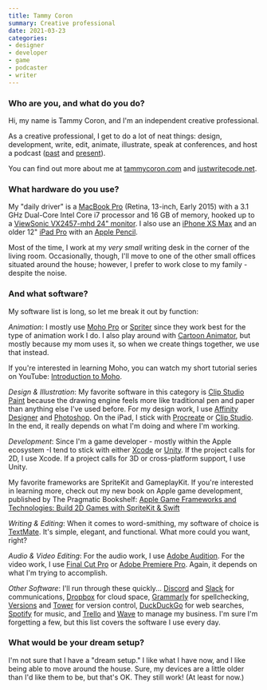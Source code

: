 ```yaml
---
title: Tammy Coron
summary: Creative professional
date: 2021-03-23
categories:
- designer
- developer
- game
- podcaster
- writer
---
```


### Who are you, and what do you do?

Hi, my name is Tammy Coron, and I'm an independent creative professional.

As a creative professional, I get to do a lot of neat things: design, development, write, edit, animate, illustrate, speak at conferences, and host a podcast ([past](https://roundaboutfm.com/ "Tammy's podcast about tech, music, arts and zombies.") and [present](https://pragprog.libsyn.com/ "Tammy's podcast interviewing Pragmatic Programmers authors.")).

You can find out more about me at [tammycoron.com](https://tammycoron.com/ "Tammy's website.") and [justwritecode.net](https://justwritecode.net/ "Tammy's production company.").

### What hardware do you use?

My "daily driver" is a [MacBook Pro][macbook-pro] (Retina, 13-inch, Early 2015) with a 3.1 GHz Dual-Core Intel Core i7 processor and 16 GB of memory, hooked up to a [ViewSonic VX2457-mhd 24" monitor][vx2457-mhd]. I also use an [iPhone XS Max][iphone-xs-max] and an older 12" [iPad Pro][ipad-pro] with an [Apple Pencil][pencil]. 

Most of the time, I work at my *very small* writing desk in the corner of the living room. Occasionally, though, I'll move to one of the other small offices situated around the house; however, I prefer to work close to my family - despite the noise.

### And what software?

My software list is long, so let me break it out by function:

*Animation*: I mostly use [Moho Pro][moho-pro] or [Spriter][] since they work best for the type of animation work I do. I also play around with [Cartoon Animator][cartoon-animator], but mostly because my mom uses it, so when we create things together, we use that instead.

If you're interested in learning Moho, you can watch my short tutorial series on YouTube: [Introduction to Moho](https://www.youtube.com/watch?v=KIL_c2bOg08 "Tammy's Moho Pro tutorial series on YouTube.").

*Design & Illustration*: My favorite software in this category is [Clip Studio Paint][clip-studio-paint] because the drawing engine feels more like traditional pen and paper than anything else I've used before. For my design work, I use [Affinity Designer][affinity-designer] and [Photoshop][]. On the iPad, I stick with [Procreate][procreate-ios] or [Clip Studio][clip-studio-paint-ios]. In the end, it really depends on what I'm doing and where I'm working.

*Development*: Since I'm a game developer - mostly within the Apple ecosystem -I tend to stick with either [Xcode][] or [Unity][]. If the project calls for 2D, I use Xcode. If a project calls for 3D or cross-platform support, I use Unity.

My favorite frameworks are SpriteKit and GameplayKit. If you're interested in learning more, check out my new book on Apple game development, published by The Pragmatic Bookshelf: [Apple Game Frameworks and Technologies: Build 2D Games with SpriteKit & Swift](https://pragprog.com/titles/tcswift/apple-game-frameworks-and-technologies/ "Tammy's book about Apple's 2D game development frameworks.")

*Writing & Editing*: When it comes to word-smithing, my software of choice is [TextMate][]. It's simple, elegant, and functional. What more could you want, right?

*Audio & Video Editing*: For the audio work, I use [Adobe Audition][audition]. For the video work, I use [Final Cut Pro][final-cut-pro] or [Adobe Premiere Pro][premiere-pro]. Again, it depends on what I'm trying to accomplish.

*Other Software*: I'll run through these quickly... [Discord][] and [Slack][] for communications, [Dropbox][] for cloud space, [Grammarly][] for spellchecking, [Versions][] and [Tower][] for version control, [DuckDuckGo][] for web searches, [Spotify][] for music, and [Trello][] and [Wave][wave.2] to manage my business. I'm sure I'm forgetting a few, but this list covers the software I use every day.

### What would be your dream setup?

I'm not sure that I have a "dream setup." I like what I have now, and I like being able to move around the house. Sure, my devices are a little older than I'd like them to be, but that's OK. They still work! (At least for now.)

[affinity-designer]: https://en.wikipedia.org/wiki/Affinity_Designer "A vector graphics editor."
[audition]: https://creative.adobe.com/products/audition "An audio editing software suite."
[cartoon-animator]: https://www.reallusion.com/cartoon-animator/ "2D animation software."
[clip-studio-paint-ios]: https://apps.apple.com/us/app/clip-studio-paint-for-manga/id1262985592 "A drawing app focused on manga."
[clip-studio-paint]: https://www.clipstudio.net/en "A drawing program aimed at manga artists."
[discord]: https://discord.com/ "A voice and text chat service."
[dropbox]: https://www.dropbox.com/ "Online syncing and storage."
[duckduckgo]: https://duckduckgo.com/ "A new search engine."
[final-cut-pro]: https://en.wikipedia.org/wiki/Final_Cut_Pro "A nonlinear video editor."
[grammarly]: http://web.archive.org/web/20221227052606/https://www.grammarly.com/ "A writing and grammar service."
[ipad-pro]: https://en.wikipedia.org/wiki/IPad_Pro "An iOS tablet."
[iphone-xs-max]: https://en.wikipedia.org/wiki/IPhone_XS "A 6.46 inch smartphone."
[macbook-pro]: https://www.apple.com/macbook-pro/ "A laptop."
[moho-pro]: https://moho.lostmarble.com/moho-pro.shtml "2D animation software."
[pencil]: http://wetransfer.com/pencil "An iPad stylus."
[photoshop]: https://www.adobe.com/products/photoshop.html "A bitmap image editor."
[premiere-pro]: https://en.wikipedia.org/wiki/Adobe_Premiere_Pro "A video editing suite."
[procreate-ios]: https://apps.apple.com/us/app/procreate/id425073498 "A powerful illustration app."
[slack]: https://slack.com/intl/ja-jp/ "A collaboration service."
[spotify]: https://open.spotify.com/__noul__?pfhp=2c2ccb58-8a92-4713-a1c0-8b43b3090b49 "A music streaming service."
[spriter]: https://brashmonkey.com/ "2D animation software."
[textmate]: https://macromates.com/ "A text editor for the Mac."
[tower]: https://www.git-tower.com/ "A Mac GUI for Git."
[trello]: https://trello.com/ "A project management service."
[unity]: https://unity.com/products "A cross-platform game development tool."
[versions]: https://www.versionsapp.com/ "A Subversion client for the Mac."
[vx2457-mhd]: http://web.archive.org/web/20220126202147/https://www.viewsonic.com/us/vx2457-mhd.html "A 24 inch monitor."
[wave.2]: https://www.waveapps.com/ "An accounting and invoicing service."
[xcode]: https://en.wikipedia.org/wiki/Xcode "An IDE for Mac developers."
